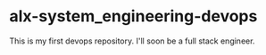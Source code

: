 # alx-system_engineering-devops
This is my first devops repository. I'll soon be a full stack engineer.
